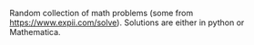 Random collection of math problems (some from https://www.expii.com/solve). Solutions are either in python or Mathematica. 
